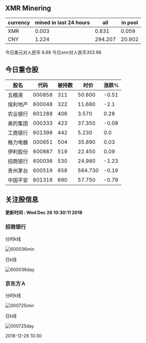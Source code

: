 ## XMR Minering

|currency|mined in last 24 hours|all|in pool|
|---|---|---|---|
|XMR|0.003|0.831|0.059|
|CNY|1.224|294.207|20.902|

今日美元对人民币 6.88	今日xmr对人民币353.98


## 今日重仓股 

|股名|代码|被持数|时价|涨跌%|
|---|---|---|---|---|
|五粮液|000858|311|50.600|-0.51|
|保利地产|600048|322|11.680|-2.1|
|农业银行|601288|406|3.570|0.28|
|美的集团|000333|423|37.350|-0.08|
|工商银行|601398|442|5.230|0.0|
|格力电器|000651|504|35.890|0.03|
|伊利股份|600887|519|22.450|0.09|
|招商银行|600036|530|24.980|-1.23|
|贵州茅台|600519|658|564.730|-0.19|
|中国平安|601318|690|57.750|-0.79|

## 关注股信息
**更新时间 : Wed Dec 26 10:30:11 2018**
### 招商银行 
分时k线

![600036min](http://image.sinajs.cn/newchart/min/n/sh600036.gif)

日k线

![600036day](http://image.sinajs.cn/newchart/daily/n/sh600036.gif)

### 京东方Ａ 
分时k线

![000725min](http://image.sinajs.cn/newchart/min/n/sz000725.gif)

日k线

![000725day](http://image.sinajs.cn/newchart/daily/n/sz000725.gif)

2018-12-26 10:30